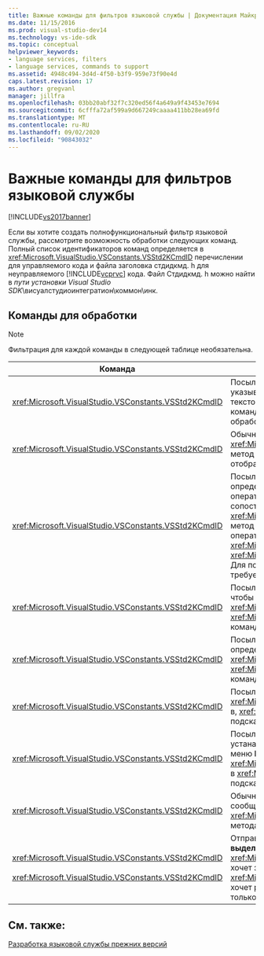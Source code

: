 ```yaml
---
title: Важные команды для фильтров языковой службы | Документация Майкрософт
ms.date: 11/15/2016
ms.prod: visual-studio-dev14
ms.technology: vs-ide-sdk
ms.topic: conceptual
helpviewer_keywords:
- language services, filters
- language services, commands to support
ms.assetid: 4948c494-3d4d-4f50-b3f9-959e73f90e4d
caps.latest.revision: 17
ms.author: gregvanl
manager: jillfra
ms.openlocfilehash: 03bb20abf32f7c320ed56f4a649a9f43453e7694
ms.sourcegitcommit: 6cfffa72af599a9d667249caaaa411bb28ea69fd
ms.translationtype: MT
ms.contentlocale: ru-RU
ms.lasthandoff: 09/02/2020
ms.locfileid: "90843032"
---
```

# <a name="important-commands-for-language-service-filters"></a>Важные команды для фильтров языковой службы
[!INCLUDE[vs2017banner](../../includes/vs2017banner.md)]

Если вы хотите создать полнофункциональный фильтр языковой службы, рассмотрите возможность обработки следующих команд. Полный список идентификаторов команд определяется в <xref:Microsoft.VisualStudio.VSConstants.VSStd2KCmdID> перечислении для управляемого кода и файла заголовка стдидкмд. h для неуправляемого [!INCLUDE[vcprvc](../../includes/vcprvc-md.md)] кода. Файл Стдидкмд. h можно найти в *пути установки Visual Studio SDK*\висуалстудиоинтегратион\коммон\инк.  
  
## <a name="commands-to-handle"></a>Команды для обработки  
  
> [!NOTE]
> Фильтрация для каждой команды в следующей таблице необязательна.  
  
|Команда|Description|  
|-------------|-----------------|  
|<xref:Microsoft.VisualStudio.VSConstants.VSStd2KCmdID>|Посылается, когда пользователь щелкает правой кнопкой мыши. Эта команда указывает, что пора указать контекстное меню. Если эта команда не обрабатывается, текстовый редактор предоставляет контекстное меню по умолчанию без каких-либо команд, зависящих от языка. Чтобы включить в это меню собственные команды, обработайте команду и откройте контекстное меню самостоятельно.|  
|<xref:Microsoft.VisualStudio.VSConstants.VSStd2KCmdID>|Обычно отправляется, когда пользователь вводит CTRL + J. Вызовите <xref:Microsoft.VisualStudio.TextManager.Interop.IVsTextView.UpdateCompletionStatus%2A> метод для, <xref:Microsoft.VisualStudio.TextManager.Interop.IVsTextView> чтобы отобразить поле завершения инструкции.|  
|<xref:Microsoft.VisualStudio.VSConstants.VSStd2KCmdID>|Посылается, когда пользователь вводит символ. Отслеживайте эту команду, чтобы определить, когда был введен символ триггера и что необходимо для завершения операторов, советов по методам и текстовых маркеров, таких как выделение цветом, сопоставление фигурных скобок и маркеры ошибок. Вызовите <xref:Microsoft.VisualStudio.TextManager.Interop.IVsTextView.UpdateCompletionStatus%2A> метод <xref:Microsoft.VisualStudio.TextManager.Interop.IVsTextView> для завершения операторов for и метод для <xref:Microsoft.VisualStudio.TextManager.Interop.IVsMethodTipWindow.SetMethodData%2A> <xref:Microsoft.VisualStudio.TextManager.Interop.IVsMethodTipWindow> советов по методу. Для поддержки текстовых маркеров Отслеживайте эту команду, чтобы определить, требуется ли обновление маркеров в типизированном символе.|  
|<xref:Microsoft.VisualStudio.VSConstants.VSStd2KCmdID>|Посылается, когда пользователь вводит клавишу ВВОД. Отслеживайте эту команду, чтобы определить, когда следует отклонять окно подсказки метода, вызвав <xref:Microsoft.VisualStudio.TextManager.Interop.IVsMethodData.OnDismiss%2A> метод для <xref:Microsoft.VisualStudio.TextManager.Interop.IVsMethodData> . По умолчанию эта команда обрабатывается в текстовом представлении.|  
|<xref:Microsoft.VisualStudio.VSConstants.VSStd2KCmdID>|Посылается, когда пользователь вводит ключ Backspace. Монитор позволяет определить, когда следует отклонять окно подсказки метода, вызвав <xref:Microsoft.VisualStudio.TextManager.Interop.IVsMethodData.OnDismiss%2A> метод для <xref:Microsoft.VisualStudio.TextManager.Interop.IVsMethodData> . По умолчанию эта команда обрабатывается в текстовом представлении.|  
|<xref:Microsoft.VisualStudio.VSConstants.VSStd2KCmdID>|Посылается из меню или с помощью сочетания клавиш. Вызовите <xref:Microsoft.VisualStudio.TextManager.Interop.IVsTextView.UpdateTipWindow%2A> метод в, <xref:Microsoft.VisualStudio.TextManager.Interop.IVsTextView> чтобы обновить окно подсказки с помощью сведений о параметре.|  
|<xref:Microsoft.VisualStudio.VSConstants.VSStd2KCmdID>|Посылается, когда пользователь наводит указатель мыши на переменную или устанавливает курсор на переменную и выбирает **краткие сведения** из **IntelliSense** в меню **Правка** . Возвращайте тип переменной в подсказке, вызвав <xref:Microsoft.VisualStudio.TextManager.Interop.IVsTextView.UpdateTipWindow%2A> метод в <xref:Microsoft.VisualStudio.TextManager.Interop.IVsTextView> . Если отладка активна, подсказка также должна показывать значение переменной.|  
|<xref:Microsoft.VisualStudio.VSConstants.VSStd2KCmdID>|Обычно отправляется, когда пользователь вводит CTRL + ПРОБЕЛ. Эта команда сообщает языковой службе о необходимости вызова <xref:Microsoft.VisualStudio.TextManager.Interop.IVsTextView.UpdateCompletionStatus%2A> метода для <xref:Microsoft.VisualStudio.TextManager.Interop.IVsTextView> .|  
|<xref:Microsoft.VisualStudio.VSConstants.VSStd2KCmdID><br /><br /> <xref:Microsoft.VisualStudio.VSConstants.VSStd2KCmdID>|Отправляется из меню, как правило, **Выбор комментариев** или **раскомментировать выделенный фрагмент** из **расширенного** меню **Правка** . <xref:Microsoft.VisualStudio.VSConstants.VSStd2KCmdID> Указывает, что пользователь хочет закомментировать выделенный текст. <xref:Microsoft.VisualStudio.VSConstants.VSStd2KCmdID> указывает, что пользователь хочет раскомментировать выделенный текст. Эти команды могут быть реализованы только языковой службой.|  
  
## <a name="see-also"></a>См. также:  
 [Разработка языковой службы прежних версий](../../extensibility/internals/developing-a-legacy-language-service.md)
